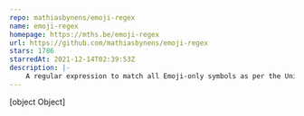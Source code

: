 ```yaml
---
repo: mathiasbynens/emoji-regex
name: emoji-regex
homepage: https://mths.be/emoji-regex
url: https://github.com/mathiasbynens/emoji-regex
stars: 1786
starredAt: 2021-12-14T02:39:53Z
description: |-
    A regular expression to match all Emoji-only symbols as per the Unicode Standard.
---
```


[object Object]
